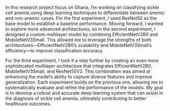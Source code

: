 In this research project focus on Ghana, I’m working on classifying sickle cell anemia using deep learning techniques to differentiate between anemic and non-anemic cases. For the first experiment, I used ResNet50 as the base model to establish a baseline performance. Moving forward, I wanted to explore more advanced architectures, so in the second experiment, I designed a custom multilayer model by combining EfficientNetV2B0 and MobileNetV3Small. This allowed me to leverage the strengths of both architectures—EfficientNetV2B0’s scalability and MobileNetV3Small’s efficiency—to improve classification accuracy.

For the third experiment, I took it a step further by creating an even more sophisticated multilayer architecture that integrates EfficientNetV2B0, MobileNetV3Small, and ResNet50V2. This combination was aimed at enhancing the model’s ability to capture diverse features and improve generalization. Each experiment builds on the previous one, allowing me to systematically evaluate and refine the performance of the models. My goal is to develop a robust and accurate deep learning system that can assist in the diagnosis of sickle cell anemia, ultimately contributing to better healthcare outcomes.


